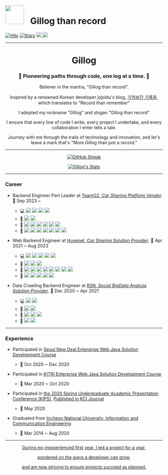 # <img src="https://media0.giphy.com/media/v1.Y2lkPTc5MGI3NjExNmpsYTZuMjkzdTZtbzR5Ynh2dWdmODBudXNkbGg4ZGVjY2V3Nm4xYSZlcD12MV9pbnRlcm5hbF9naWZfYnlfaWQmY3Q9Zw/l4KhQo2MESJkc6QbS/giphy.gif" height="60px" width="60px"> &nbsp; Gillog than record

[![Hits](https://hits.seeyoufarm.com/api/count/incr/badge.svg?url=https%3A%2F%2Fgithub.com%2Fgil-log%2Fgil-log&count_bg=%2390D958&title_bg=%231B1919&icon=github.svg&icon_color=%23E7E7E7&title=hits&edge_flat=false)](https://github.com/gil-log)
[![Stars](https://img.shields.io/github/stars/gil-log?color=yellow&label=stars&logo=github&logo_color=yellow)](https://github.com/gil-log)
<a href="https://velog.io/@gillog"> <img src="https://img.shields.io/badge/Blog-11B48A?style=flat&logo=github&logoColor=white&link=https://velog.io/@gillog"/> </a>
<a href="mailto:swgil007@naver.com"> <img src="https://img.shields.io/badge/Mail-d14836?style=flat&logo=naver&logoColor=white&link=swgil007@naver.com"/></a>

---

<div align=center>

# Gillog

### 🌟 Pioneering paths through code, one log at a time. 🌟

Believer in the mantra, "Gillog than record".

Inspired by a renowned Korean developer jojoldu's blog, [기억보단 기록을](https://jojoldu.tistory.com/), which translates to "Record than remember" 

I adopted my nickname "Gillog" and slogan "Gillog than record"

I ensure that every line of code I write, every project I undertake, and every collaboration I enter tells a tale.

Journey with me through the trails of technology and innovation, and let's leave a mark that's "More Gillog than just a record."

</div>

---

<div align=center>

[![GitHub Streak](https://github-readme-streak-stats.herokuapp.com/?user=gil-log&theme=dark)](https://git.io/streak-stats)

[![Gillog's Stats](https://github-readme-stats.vercel.app/api?username=gil-log&show_icons=true&theme=dracula)](https://github.com/gil-log?tab=repositories)

</div>

---

### Career

- Backend Engineer Part Leader at [TeamO2, _Car Sharing Platform Vendor_](https://teamo2.kr/). 📅 Sep 2023 ~
  - 💻 <img src="https://img.shields.io/badge/Java-007396?style=flat&logo=Java&logoColor=white"/> <img src="https://img.shields.io/badge/Spring Boot-6DB33F?style=flat&logo=springboot&logoColor=white">  <img src="https://img.shields.io/badge/Swagger-85EA2D?style=flat&logo=swagger&logoColor=white"/> <img src="https://img.shields.io/badge/REST API-F73F39?style=flat&logo=revolut&logoColor=white"/>
  - 💾 <img src="https://img.shields.io/badge/MySQL-4479A1?style=flat&logo=MySQL&logoColor=white"> <img src="https://img.shields.io/badge/MongoDB-47A248?style=flat&logo=MongoDB&logoColor=white">
  - 📡 <img src="https://img.shields.io/badge/AWS-232F3E?style=flat&logo=Amazon-AWS&logoColor=white"/> <img src="https://img.shields.io/badge/Docker-2496ED?style=flat&logo=Docker&logoColor=white"> <img src="https://img.shields.io/badge/Nginx-009639?style=flat&logo=nginx&logoColor=black"/> <img src="https://img.shields.io/badge/Tomcat-F8DC75?style=flat&logo=Apache-Tomcat&logoColor=black"/> <img src="https://img.shields.io/badge/Jenkins-232F3E?style=flat&logo=jenkins&logoColor=white"> <img src="https://img.shields.io/badge/Git-F05032?style=flat&logo=Git&logoColor=white"/>
  - 🔧 <img src="https://img.shields.io/badge/IntelliJ-000000?style=flat&logo=IntelliJ-IDEA&logoColor=white"/> <img src="https://img.shields.io/badge/Postman-FF6C37?style=flat&logo=Postman&logoColor=white"> <img src="https://img.shields.io/badge/Slack-4A154B?style=flat&logo=slack&logoColor=white"/> <img src="https://img.shields.io/badge/Jira-0052CC?style=flat&logo=jira&logoColor=white"/> <img src="https://img.shields.io/badge/Notion-000000?style=flat&logo=notion&logoColor=white"/> <img src="https://img.shields.io/badge/Figma-F24E1E?style=flat&logo=figma&logoColor=white"/> <img src="https://img.shields.io/badge/Miro-FFFC00?style=flat&logo=miro&logoColor=white"/>
  
- Web Backend Engineer at [Huvenet, _Car Sharing Solution Provider_](http://www.huvenet.co.kr/). 📅 Apr 2021 ~ Aug 2023
  - 💻 <img src="https://img.shields.io/badge/Java-007396?style=flat&logo=Java&logoColor=white"/> <img src="https://img.shields.io/badge/Spring-6DB33F?style=flat&logo=Spring&logoColor=white">  <img src="https://img.shields.io/badge/Swagger-85EA2D?style=flat&logo=swagger&logoColor=white"/> <img src="https://img.shields.io/badge/REST API-F73F39?style=flat&logo=revolut&logoColor=white"/> <img src="https://img.shields.io/badge/JavaScript-F7DF1E?style=flat&logo=javascript&logoColor=black">
  - 💾 <img src="https://img.shields.io/badge/MySQL-4479A1?style=flat&logo=MySQL&logoColor=white"> <img src="https://img.shields.io/badge/MongoDB-47A248?style=flat&logo=MongoDB&logoColor=white"> <img src="https://img.shields.io/badge/ORACLE-F80000?style=flat&logo=oracle&logoColor=white">
  - 📡 <img src="https://img.shields.io/badge/AWS-232F3E?style=flat&logo=Amazon-AWS&logoColor=white"/> <img src="https://img.shields.io/badge/Docker-2496ED?style=flat&logo=Docker&logoColor=white"> <img src="https://img.shields.io/badge/Apache-D22128?style=flat&logo=Apache&logoColor=white"/> <img src="https://img.shields.io/badge/Nginx-009639?style=flat&logo=nginx&logoColor=black"/> <img src="https://img.shields.io/badge/Tomcat-F8DC75?style=flat&logo=Apache-Tomcat&logoColor=black"/> <img src="https://img.shields.io/badge/Jenkins-232F3E?style=flat&logo=jenkins&logoColor=white"> <img src="https://img.shields.io/badge/Git-F05032?style=flat&logo=Git&logoColor=white"/> <img src="https://img.shields.io/badge/Dimension-F05032?style=flat&logo=Node-RED&logoColor=white"/>
  - 🔧 <img src="https://img.shields.io/badge/IntelliJ-000000?style=flat&logo=IntelliJ-IDEA&logoColor=white"/> <img src="https://img.shields.io/badge/Eclipse-2C2255?style=flat&logo=eclipse-ide&logoColor=white"/> <img src="https://img.shields.io/badge/Postman-FF6C37?style=flat&logo=Postman&logoColor=white"> <img src="https://img.shields.io/badge/Slack-4A154B?style=flat&logo=slack&logoColor=white"/> <img src="https://img.shields.io/badge/Notion-000000?style=flat&logo=notion&logoColor=white"/>

- Data Crawling Backend Engineer at [RSN, _Social BigData Analyze Solution Provider_](https://www.realsn.com/). 📅 Dec 2020 ~ Apr 2021
  - 💻 <img src="https://img.shields.io/badge/PHP-777BB4?style=flat&logo=Php&logoColor=white"/> <img src="https://img.shields.io/badge/Python-3776AB?style=flat&logo=Python&logoColor=white"/>
  - 💾 <img src="https://img.shields.io/badge/MySQL-4479A1?style=flat&logo=MySQL&logoColor=white"> <img src="https://img.shields.io/badge/MariaDB-003545?style=flat&logo=mariadb&logoColor=white"/> 
  - 📡  <img src="https://img.shields.io/badge/Ubuntu-E95420?style=flat&logo=ubuntu&logoColor=white"/> <img src="https://img.shields.io/badge/RedHat-EE0000?style=flat&logo=redhat&logoColor=white"/> <img src="https://img.shields.io/badge/SVN-809CC9?style=flat&logo=Subversion&logoColor=white"/>
  - 🔧 <img src="https://img.shields.io/badge/VSCode-007ACC?style=flat&logo=visual-studio-code&logoColor=white"/> <img src="https://img.shields.io/badge/PhpStorm-000000?style=flat&logo=PhpStorm&logoColor=white"/>
  
---

### Experience

- Participated in [Seoul New Deal Enterprise Web Java Solution Development Course](https://drive.google.com/file/d/1CblalcstDzY7j0OTqZ7KuPjblFxZA1_M/view?usp=sharing)
  - 📅 Oct 2020 ~ Dec 2020

- Participated in [KITRI Enterprise Web Java Solution Development Course](https://drive.google.com/file/d/1ITYyRFwiacPYhJmtZr8eMZKSgEzq673M/view)
  - 📅 Mar 2020 ~ Oct 2020

- Participated in [the 2020 Spring Undergraduate Academic Presentation Conference (KIPS)](http://kips.or.kr/bbs/confn/article/1303), [Published in KCI Journal](https://www.kci.go.kr/kciportal/ci/sereArticleSearch/ciSereArtiView.kci?sereArticleSearchBean.artiId=ART002619181)
  - 📅 May 2020

- Graduated from [Incheon National University, Information and Communication Engineering](https://drive.google.com/file/d/1eO67iXGIS_D1VXQsbJC7mOdogrxkN9tM/view?usp=sharing)
  - 📅 Mar 2014 ~ Aug 2020
  
---


<div align=center>

[During my inexperienced first year, I led a project for a year](https://github.com/gil-log/log_kn), 

[pondered on the ways a developer can grow](https://gil-log.github.io/tech-seminar/%EC%84%B1%EC%9E%A5%ED%95%98%EB%8A%94-%EA%B0%9C%EB%B0%9C%EC%9E%90%EB%9E%80/), 

[and am now striving to ensure projects succeed as planned.](https://gil-log.github.io/tech-seminar/%ED%95%98%EB%8A%94%EB%8C%80%EB%A1%9C-%EB%90%98%EA%B2%8C%ED%95%98%EB%8A%94-%EA%B0%9C%EB%B0%9C%EC%9E%90/)

</div>
